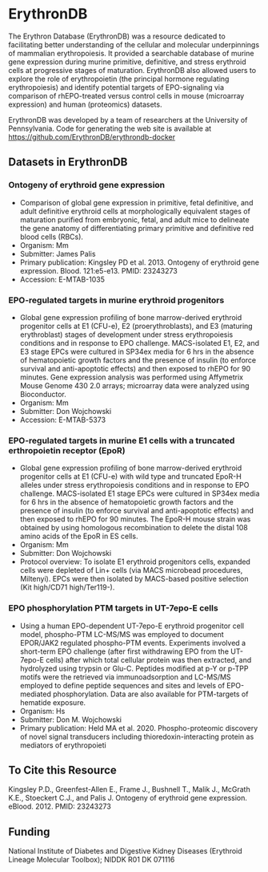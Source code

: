 # ErythronDB
The Erythron Database (ErythronDB) was a resource dedicated to facilitating better understanding of the cellular and molecular underpinnings of mammalian erythropoiesis. It provided a searchable database of murine gene expression during murine primitive, definitive, and stress erythroid cells at progressive stages of maturation. ErythronDB also allowed users to explore the role of erythropoietin (the principal hormone regulating erythropoiesis) and identify potential targets of EPO-signaling via comparison of rhEPO-treated versus control cells in mouse (microarray expression) and human (proteomics) datasets.

ErythronDB was developed by a team of researchers at the University of Pennsylvania. Code for generating the web site is available at https://github.com/ErythronDB/erythrondb-docker

## Datasets in ErythronDB
### Ontogeny of erythroid gene expression
- Comparison of global gene expression in primitive, fetal definitive, and adult definitive erythroid cells at morphologically equivalent stages of maturation purified from embryonic, fetal, and adult mice to delineate the gene anatomy of differentiating primary primitive and definitive red blood cells (RBCs).
- Organism: Mm
- Submitter: James Palis
- Primary publication: Kingsley PD et al. 2013. Ontogeny of erythroid gene expression. Blood. 121:e5-e13. PMID: 23243273
- Accession: E-MTAB-1035

### EPO-regulated targets in murine erythroid progenitors
- Global gene expression profiling of bone marrow-derived erythroid progenitor cells at E1 (CFU-e), E2 (proerythroblasts), and E3 (maturing erythroblast) stages of development under stress erythropoiesis conditions and in response to EPO challenge. MACS-isolated E1, E2, and E3 stage EPCs were cultured in SP34ex media for 6 hrs in the absence of hematopoietic growth factors and the presence of insulin (to enforce survival and anti-apoptotic effects) and then exposed to rhEPO for 90 minutes. Gene expression analysis was performed using Affymetrix Mouse Genome 430 2.0 arrays; microarray data were analyzed using Bioconductor.
- Organism: Mm
- Submitter: Don Wojchowski
- Accession: E-MTAB-5373

### EPO-regulated targets in murine E1 cells with a truncated erthropoietin receptor (EpoR)
- Global gene expression profiling of bone marrow-derived erythroid progenitor cells at E1 (CFU-e) with wild type and truncated EpoR-H alleles under stress erythropoiesis conditions and in response to EPO challenge. MACS-isolated E1 stage EPCs were cultured in SP34ex media for 6 hrs in the absence of hematopoietic growth factors and the presence of insulin (to enforce survival and anti-apoptotic effects) and then exposed to rhEPO for 90 minutes. The EpoR-H mouse strain was obtained by using homologous recombination to delete the distal 108 amino acids of the EpoR in ES cells.
- Organism: Mm
- Submitter: Don Wojchowski
- Protocol overview: To isolate E1 erythroid progenitors cells, expanded cells were depleted of Lin+ cells (via MACS microbead procedures, Miltenyi). EPCs were then isolated by MACS-based positive selection (Kit high/CD71 high/Ter119-).

### EPO phosphorylation PTM targets in UT-7epo-E cells
- Using a human EPO-dependent UT-7epo-E erythroid progenitor cell model, phospho-PTM LC-MS/MS was employed to document EPOR/JAK2 regulated phospho-PTM events. Experiments involved a short-term EPO challenge (after first withdrawing EPO from the UT-7epo-E cells) after which total cellular protein was then extracted, and hydrolyzed using trypsin or Glu-C. Peptides modified at p-Y or p-TPP motifs were the retrieved via immunoadsorption and LC-MS/MS employed to define peptide sequences and sites and levels of EPO-mediated phosphorylation. Data are also available for PTM-targets of hematide exposure.
- Organism: Hs
- Submitter: Don M. Wojchowski
- Primary publication: Held MA et al. 2020. Phospho-proteomic discovery of novel signal transducers including thioredoxin-interacting protein as mediators of erythropoieti

## To Cite this Resource

Kingsley P.D., Greenfest-Allen E., Frame J., Bushnell T., Malik J., McGrath K.E., Stoeckert C.J., and Palis J. Ontogeny of erythroid gene expression. eBlood. 2012. PMID: 23243273

## Funding

National Institute of Diabetes and Digestive Kidney Diseases (Erythroid Lineage Molecular Toolbox); NIDDK R01 DK 071116

